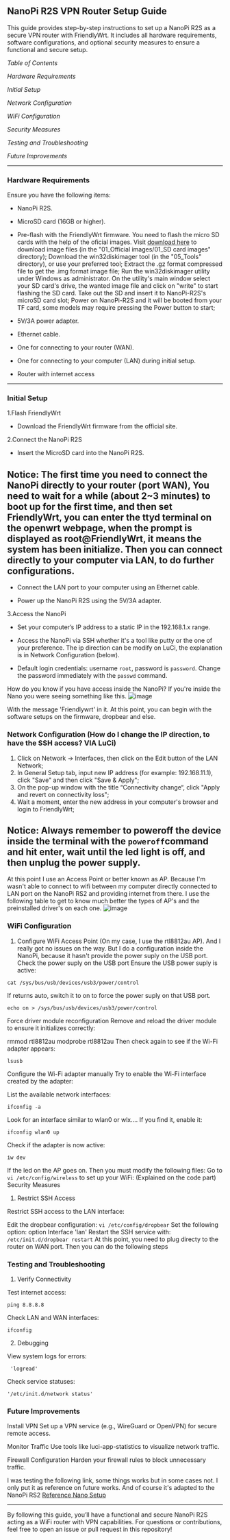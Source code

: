 ## NanoPi R2S VPN Router Setup Guide

This guide provides step-by-step instructions to set up a NanoPi R2S as a secure VPN router with FriendlyWrt. It includes all hardware requirements, software configurations, and optional security measures to ensure a functional and secure setup.

_Table of Contents_

_Hardware Requirements_

_Initial Setup_

_Network Configuration_

_WiFi Configuration_

_Security Measures_

_Testing and Troubleshooting_

_Future Improvements_

***

### Hardware Requirements

Ensure you have the following items:

* NanoPi R2S.

* MicroSD card (16GB or higher).

* Pre-flash with the FriendlyWrt firmware. You need to flash the micro SD cards with the help of the oficial images. 
    Visit [download here](https://download.friendlyelec.com/NanoPiR2S) to download image files (in the "01_Official images/01_SD card images" directory);
    Download the win32diskimager tool (in the "05_Tools" directory), or use your preferred tool;
    Extract the .gz format compressed file to get the .img format image file;
    Run the win32diskimager utility under Windows as administrator. On the utility's main window select your SD card's drive, the wanted image file and click on "write" to start flashing the SD card.
    Take out the SD and insert it to NanoPi-R2S's microSD card slot;
    Power on NanoPi-R2S and it will be booted from your TF card, some models may require pressing the Power button to start; 

* 5V/3A power adapter.

* Ethernet cable.

* One for connecting to your router (WAN).

* One for connecting to your computer (LAN) during initial setup.

* Router with internet access

***

### Initial Setup

1.Flash FriendlyWrt

 *  Download the FriendlyWrt firmware from the official site.

2.Connect the NanoPi R2S

  *  Insert the MicroSD card into the NanoPi R2S.
  
  ## Notice: The first time you need to connect the NanoPi directly to your router (port WAN), You need to wait for a while (about 2~3 minutes) to boot up for the first time, and then set FriendlyWrt, you can enter the ttyd terminal on the openwrt webpage, when the prompt is displayed as root@FriendlyWrt, it means the system has been initialize. Then you can connect directly to your computer via LAN, to do further configurations. 

  *  Connect the LAN port to your computer using an Ethernet cable.

  *  Power up the NanoPi R2S using the 5V/3A adapter.

3.Access the NanoPi

  *  Set your computer’s IP address to a static IP in the 192.168.1.x range.

  *  Access the NanoPi via SSH whether it's a tool like putty or the one of your preference. The ip direction can be modify on LuCi, the explanation is in Network Configuration (below).

  * Default login credentials: username `root`, password is  `password`. Change the password immediately with the `passwd` command.
  


How do you know if you have access inside the NanoPi?
If you're inside the Nano you were seeing something like this.
![image](https://github.com/user-attachments/assets/559c275a-19c5-45fc-bfdb-10f1599d3208)

With the message 'Friendlywrt' in it. At this point, you can begin with the software setups on the firmware, dropbear and else.

### Network Configuration (How do I change the IP direction, to have the SSH access? VIA LuCi)
1) Click on Network → Interfaces, then click on the Edit button of the LAN Network;
2) In General Setup tab, input new IP address (for example: 192.168.11.1), click "Save" and then click "Save & Apply";
3) On the pop-up window with the title “Connectivity change“, click "Apply and revert on connectivity loss";
4) Wait a moment, enter the new address in your computer's browser and login to FriendlyWrt;

## Notice: Always remember to poweroff the device inside the terminal with the `poweroff`command and hit enter, wait until the led light is off, and then unplug the power supply.

At this point I use an Access Point or better known as AP. Because I'm wasn't able to connect to wifi between my computer directly connected to LAN port on the NanoPi RS2 and providing internet from there. I use the following table to get to know much better the types of AP's and the preinstalled driver's on each one.
![image](https://github.com/user-attachments/assets/b4703065-d71d-43a4-9d3f-f2d93afbe603)

### WiFi Configuration

1. Configure WiFi Access Point (On my case, I use the rtl8812au AP). And I really got no issues on the way. But I do a configuration inside the NanoPi, because it hasn't provide the power suply on the USB port. 
Check the power suply on the USB port
Ensure the USB power suply is active:

`cat /sys/bus/usb/devices/usb3/power/control`

If returns auto, switch it to on to force the power suply on that USB port. 

`echo on > /sys/bus/usb/devices/usb3/power/control`

Force driver module reconfiguration
Remove and reload the driver module to ensure it initializes correctly:

rmmod rtl8812au
modprobe rtl8812au
Then check again to see if the Wi-Fi adapter appears: 

`lsusb`

Configure the Wi-Fi adapter manually
Try to enable the Wi-Fi interface created by the adapter:

List the available network interfaces:

`ifconfig -a`

Look for an interface similar to wlan0 or wlx.... If you find it, enable it:

`ifconfig wlan0 up`

Check if the adapter is now active:

`iw dev`

If the led on the AP goes on. Then you must modify the following files:
Go to `vi /etc/config/wireless` to set up your WiFi: (Explained on the code part)
Security Measures

1. Restrict SSH Access

Restrict SSH access to the LAN interface:

Edit the dropbear configuration:
`vi /etc/config/dropbear`
Set the following option:
option Interface 'lan'
Restart the SSH service with:
`/etc/init.d/dropbear restart`
At this point, you need to plug directy to the router on WAN port. Then you can do the following steps

### Testing and Troubleshooting

1. Verify Connectivity

Test internet access:

 `ping 8.8.8.8`

Check LAN and WAN interfaces:

  `ifconfig`

2. Debugging

View system logs for errors:

 ` 'logread'`

Check service statuses:

  `'/etc/init.d/network status'`

### Future Improvements

Install VPN Set up a VPN service (e.g., WireGuard or OpenVPN) for secure remote access.

Monitor Traffic Use tools like luci-app-statistics to visualize network traffic.

Firewall Configuration Harden your firewall rules to block unnecessary traffic.


I was testing the following link, some things works but in some cases not. I only put it as reference on future works. And of course it's adapted to the NanoPi RS2 [Reference Nano Setup](https://wiki.friendlyelec.com/wiki/index.php/NanoPi_R2S)

***

By following this guide, you’ll have a functional and secure NanoPi R2S acting as a WiFi router with VPN capabilities. For questions or contributions, feel free to open an issue or pull request in this repository!


